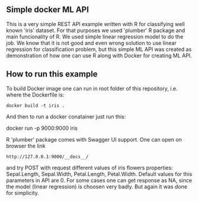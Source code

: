 ## Simple docker ML API

This is a very simple REST API example written with R for classifying well known 'iris' dataset. For that purposes we used 'plumber' R package and main funcionality of R. We used simple linear regression model to do the job. We know that it is not good and even wrong solution to use linear regression for classification problem, but this simple ML API was created as demonstration of how one can use R along with Docker for creating ML API.

## How to run this example

To build Docker image one can run in root folder of this repository, i.e. where the Dockerfile is:

```docker build -t iris .```

And then to run a docker conatainer just run this:

docker run -p 9000:9000 iris

R 'plumber' package comes with Swagger UI support. One can open on browser the link 

```http://127.0.0.1:9000/__docs__/```

and try POST with request different values of iris flowers properties: Sepal.Length, Sepal.Width, Petal.Length, Petal.Width. Default values for this parameters in API are 0. For some cases one can get response as NA, since the model (linear regression) is choosen very badly. But again it was done for simplicity.